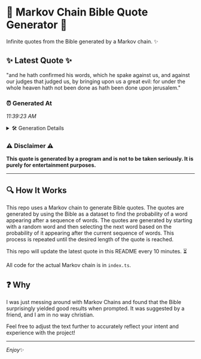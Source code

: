 # 📖 Markov Chain Bible Quote Generator 📖

Infinite quotes from the Bible generated by a Markov chain. ✨

## ✨ Latest Quote ✨
"and he hath confirmed his words, which he spake against us, and against our judges that judged us, by bringing upon us a great evil: for under the whole heaven hath not been done as hath been done upon jerusalem."

### ⏰ Generated At
*11:39:23 AM*

<details>
    <summary>🛠️ Generation Details</summary>
    <p>
        <strong>🌱 Seed:</strong> and<br>
        <strong>🔄 Iterations:</strong> 39<br>
        <strong>📜 Context History:</strong><br>[ and ]: he<br>[ and, he ]: hath<br>[ and, he, hath ]: confirmed<br>[ and, he, hath, confirmed ]: his<br>[ and, he, hath, confirmed, his ]: words,<br>[ and, he, hath, confirmed, his, words, ]: which<br>[ he, hath, confirmed, his, words,, which ]: he<br>[ hath, confirmed, his, words,, which, he ]: spake<br>[ confirmed, his, words,, which, he, spake ]: against<br>[ his, words,, which, he, spake, against ]: us,<br>[ words,, which, he, spake, against, us, ]: and<br>[ which, he, spake, against, us,, and ]: against<br>[ he, spake, against, us,, and, against ]: our<br>[ spake, against, us,, and, against, our ]: judges<br>[ against, us,, and, against, our, judges ]: that<br>[ us,, and, against, our, judges, that ]: judged<br>[ and, against, our, judges, that, judged ]: us,<br>[ against, our, judges, that, judged, us, ]: by<br>[ our, judges, that, judged, us,, by ]: bringing<br>[ judges, that, judged, us,, by, bringing ]: upon<br>[ that, judged, us,, by, bringing, upon ]: us<br>[ judged, us,, by, bringing, upon, us ]: a<br>[ us,, by, bringing, upon, us, a ]: great<br>[ by, bringing, upon, us, a, great ]: evil:<br>[ bringing, upon, us, a, great, evil: ]: for<br>[ upon, us, a, great, evil:, for ]: under<br>[ us, a, great, evil:, for, under ]: the<br>[ a, great, evil:, for, under, the ]: whole<br>[ great, evil:, for, under, the, whole ]: heaven<br>[ evil:, for, under, the, whole, heaven ]: hath<br>[ for, under, the, whole, heaven, hath ]: not<br>[ under, the, whole, heaven, hath, not ]: been<br>[ the, whole, heaven, hath, not, been ]: done<br>[ whole, heaven, hath, not, been, done ]: as<br>[ heaven, hath, not, been, done, as ]: hath<br>[ hath, not, been, done, as, hath ]: been<br>[ not, been, done, as, hath, been ]: done<br>[ been, done, as, hath, been, done ]: upon<br>[ done, as, hath, been, done, upon ]: jerusalem.<br>
    </p>
</details>

### ⚠️ Disclaimer ⚠️
**This quote is generated by a program and is not to be taken seriously. It is purely for entertainment purposes.**

---

## 🔍 How It Works

This repo uses a Markov chain to generate Bible quotes. The quotes are generated by using the Bible as a dataset to find the probability of a word appearing after a sequence of words. The quotes are generated by starting with a random word and then selecting the next word based on the probability of it appearing after the current sequence of words. This process is repeated until the desired length of the quote is reached.

This repo will update the latest quote in this README every 10 minutes. ⏳

All code for the actual Markov chain is in `index.ts`.

## ❓ Why

I was just messing around with Markov Chains and found that the Bible surprisingly yielded good results when prompted. 
It was suggested by a friend, and I am in no way christian.

Feel free to adjust the text further to accurately reflect your intent and experience with the project!

---

*Enjoy*✨
